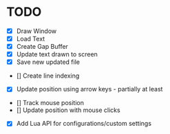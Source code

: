 # TODO

- [x] Draw Window
- [x] Load Text
- [x] Create Gap Buffer
- [x] Update text drawn to screen
- [x] Save new updated file
- [] Create line indexing
- [x] Update position using arrow keys - partially at least
- [] Track mouse position
- [] Update position with mouse clicks
- [x] Add Lua API for configurations/custom settings